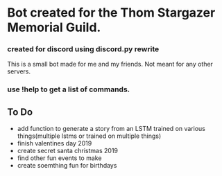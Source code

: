 # Bot created for the Thom Stargazer Memorial Guild.
### created for discord using discord.py rewrite

This is a small bot made for me and my friends. Not meant for any other servers.


### use !help to get a list of commands.



To Do
-----

+ add function to generate a story from an LSTM trained on various things(multiple lstms or trained on multiple things)
+ finish valentines day 2019
+ create secret santa christmas 2019
+ find other fun events to make
+ create soemthing fun for birthdays
